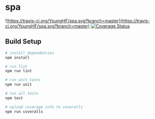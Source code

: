 # spa

![https://travis-ci.org/YoungHF/spa.svg?branch=master](https://travis-ci.org/YoungHF/spa.svg?branch=master)
[![Coverage Status](https://coveralls.io/repos/github/YoungHF/spa/badge.svg)](https://coveralls.io/github/YoungHF/spa)

## Build Setup

``` bash
# install dependencies
npm install

# run lint
npm run lint

# run unit tests
npm run unit

# run all tests
npm test

# upload coverage info to coveralls
npm run coveralls
```
